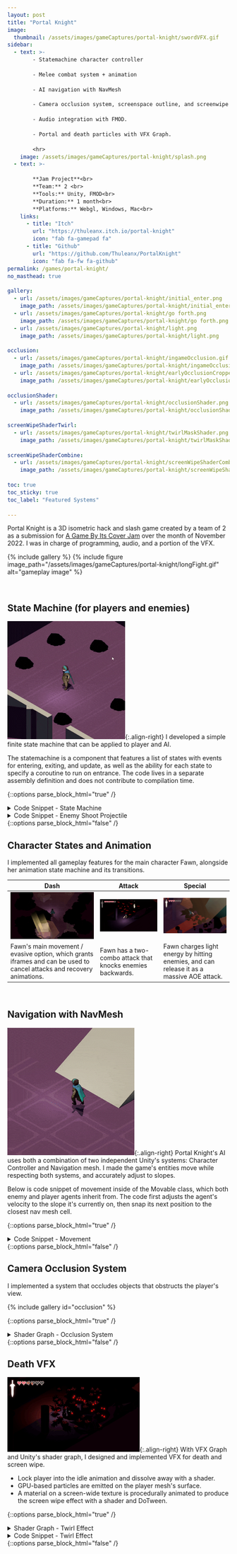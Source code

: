 ```yaml
---
layout: post
title: "Portal Knight"
image:
  thumbnail: /assets/images/gameCaptures/portal-knight/swordVFX.gif
sidebar:
  - text: >-
        - Statemachine character controller

        - Melee combat system + animation

        - AI navigation with NavMesh

        - Camera occlusion system, screenspace outline, and screenwipe

        - Audio integration with FMOD.

        - Portal and death particles with VFX Graph.

        <hr>
    image: /assets/images/gameCaptures/portal-knight/splash.png
  - text: >-

        **Jam Project**<br>
        **Team:** 2 <br>
        **Tools:** Unity, FMOD<br>
        **Duration:** 1 month<br>
        **Platforms:** Webgl, Windows, Mac<br>
    links:
      - title: "Itch"
        url: "https://thuleanx.itch.io/portal-knight"
        icon: "fab fa-gamepad fa"
      - title: "Github"
        url: "https://github.com/Thuleanx/PortalKnight"
        icon: "fab fa-fw fa-github"
permalink: /games/portal-knight/
no_masthead: true

gallery:
  - url: /assets/images/gameCaptures/portal-knight/initial_enter.png
    image_path: /assets/images/gameCaptures/portal-knight/initial_enter.png
  - url: /assets/images/gameCaptures/portal-knight/go forth.png
    image_path: /assets/images/gameCaptures/portal-knight/go forth.png
  - url: /assets/images/gameCaptures/portal-knight/light.png
    image_path: /assets/images/gameCaptures/portal-knight/light.png

occlusion:
  - url: /assets/images/gameCaptures/portal-knight/ingameOcclusion.gif
    image_path: /assets/images/gameCaptures/portal-knight/ingameOcclusion.gif
  - url: /assets/images/gameCaptures/portal-knight/earlyOcclusionCropped.gif
    image_path: /assets/images/gameCaptures/portal-knight/earlyOcclusionCropped.gif

occlusionShader:
  - url: /assets/images/gameCaptures/portal-knight/occlusionShader.png
    image_path: /assets/images/gameCaptures/portal-knight/occlusionShader.png

screenWipeShaderTwirl:
  - url: /assets/images/gameCaptures/portal-knight/twirlMaskShader.png
    image_path: /assets/images/gameCaptures/portal-knight/twirlMaskShader.png

screenWipeShaderCombine:
  - url: /assets/images/gameCaptures/portal-knight/screenWipeShaderCombine.png
    image_path: /assets/images/gameCaptures/portal-knight/screenWipeShaderCombine.png
    
toc: true
toc_sticky: true
toc_label: "Featured Systems"

---
```

  <!-- overlay_color: "#000" -->
  <!-- overlay_filter: "0.1" -->
  <!-- overlay_image: /assets/images/gameCaptures/portal-knight/bannerv5.png -->

Portal Knight is a 3D isometric hack and slash game created by a team of 2 as a submission for 
[A Game By Its Cover Jam](https://itch.io/jam/a-game-by-its-cover-2022/entries) 
over the month of November 2022.
I was in charge of programming, audio, and a portion of the VFX.

{% include gallery %}
{% include figure image_path="/assets/images/gameCaptures/portal-knight/longFight.gif" alt="gameplay image" %}

<br>

## State Machine (for players and enemies)

![Shadow Enemies](/assets/images/gameCaptures/portal-knight/aitest.gif){:.align-right}
I developed a simple finite state machine that can be applied to player and AI.

The statemachine is a component that features a list of states with events for entering, exiting, and update, as
well as the ability for each state to specify a coroutine to run on entrance. 
The code lives in a separate assembly definition and does not contribute to compilation time.


{::options parse_block_html="true" /}
<details><summary markdown="span">Code Snippet - State Machine</summary>

```c++
using System.Collections;
using UnityEngine;

namespace Thuleanx.AI.FSM {

// Generic State Machine.
// Needs to be initialized with number of states by running ConstructMachine, 
// AssignState to assign all the states, then Init to initilaize the first state.
// By default, state 0 is the state the machine starts in.
public abstract class StateMachine<Agent> : MonoBehaviour {
    const int STAY_AT_SAME_STATE = -1;

    Agent agent;
    State<Agent>[] States;
    Coroutine stateCoroutine;

    int _currentState = -1; // This -1 prevents End to be run on State 
                            // the first time it's assigned

    // Wrapper around real state. Ensure functions like End and Begin
    // are being called. 
    public int State { 
        get => _currentState; 
        private set {
            // No need to run start and end if transition to the same state. 
            if (value == _currentState || value == STAY_AT_SAME_STATE)
                return;

            if (stateCoroutine != null) 
                StopCoroutine(currentCoroutine);
            
            if (_currentState >= 0)
                States[_currentState]?.End(agent);

            _currentState = value;
            States[_currentState]?.Begin(agent);

            IEnumerator sequenceToRun = States[_currentState]?.Coroutine(agent);
            if (sequenceToRun != null) currentCoroutine = StartCoroutine(sequenceToRun);
        }
    }

    public void ConstructMachine(Agent agent, int numberOfStates) {
        this.agent = agent;
        States = new State<Agent>[numberOfStates];
    }

    public void Init() => State = 0;

    public void AssignState(int index, State<Agent> state) {
        States[index] = state;
        state.SetStateMachine(this);
    }
    public void SetState(int index) => State = index;

    // The update functions returns an state index of the state
    // to transition to.
    public void Update() => SetState(States[State].Update(agent));
    public void FixedUpdate() => SetState(States[State].FixUpdate(agent));
}}
```
</details>


<details><summary markdown="span">Code Snippet - Enemy Shoot Projectile </summary>
![shadow-enemy-attack](/assets/images/gameCaptures/portal-knight/earlyRigZoom.gif){:.align-right}
The following code is for the enemy's special attack that spawns multiple projectiles.
The state runs a coroutine that waits for the enemy's windup animation, 
then spawning the projectiles, then waits for a recovery period.


```c++
public class ShadowAttackState : State<ShadowEnemy> {
    Timer onCooldown; // internal cooldown timer for attack

    void spawnAttackProjectiles() {
        for (int i = 0; i < monster.attackCount; i++) {
            float offsetPhi = Mathx.RandomRange(monster.attackEmissionPhi.x,
                monster.attackEmissionPhi.y) * Mathf.Deg2Rad;
            float offsetTheta = 360.0 * i / monster.attackCount * Mathf.Deg2Rad;
            float offsetDistance = monster.attackEmissionDistance;

            Vector3 spawnOffset = Calc.ToSpherical(offsetDistance, offsetTheta, offsetPhi);
            Vector3 startSpeed = spawnOffset.normalized * monster.attackSpeed;

            // Call to object pooler to borrow a projectile
            // This prevents frequent initialization of gameobjects / memory which can
            // be slow
            ShadowProjectile projectile = monster.attackBulletPool.BorrowTyped
            <ShadowProjectile>(
                monster.gameObject.scene, 
                monster.gameObject.transform.position + spawnOffset
            );

            projectile.Initialize(startSpeed);
        }
    }

    public override bool CanEnter(ShadowEnemy monster) => !onCooldown 
        && InAttackRange(monster);

    public override IEnumerator Coroutine(ShadowEnemy monster) {
        monster.Drag = monster.deccelerationAlpha;

        // monster windup animation happens here
        monster.Anim.SetTrigger(monster.attackTrigger);
        yield return monster.waitForTrigger();

        spawnAttackProjectiles();

        // wait for attack rewind animation
        yield return monster.waitForTrigger();
        yield return new WaitForSeconds(monster.attackRecovery);

        onCooldown = Mathx.RandomRange(monster.attackCooldown.x, monster.attackCooldown.y);

        monster.Drag = 0;
        SetState((int) ShadowEnemy.State.Aggro);
    }

    bool InAttackRange(ShadowEnemy monster) 
        => (monster.transform.position - monster.player.transform.position).sqrMagnitude 
            <= monster.attackRange * monster.attackRange;
}
```
</details>
{::options parse_block_html="false" /}

<br>

## Character States and Animation

I implemented all gameplay features for the main character Fawn, 
alongside her animation state machine and its transitions.

| Dash | Attack | Special |
| --- | --- | --- |
| ![dash_animation](/assets/images/gameCaptures/portal-knight/dashing.gif) | ![dash_animation](/assets/images/gameCaptures/portal-knight/attack.gif) |![dash_animation](/assets/images/gameCaptures/portal-knight/swordVFX.gif) |
| Fawn's main movement / evasive option, which grants iframes and can be used to cancel attacks and recovery animations. | Fawn has a two-combo attack that knocks enemies backwards. |  Fawn charges light energy by hitting enemies, and can release it as a massive AOE attack. |

<br>

## Navigation with NavMesh

![AI Move Slope](/assets/images/gameCaptures/portal-knight/playerWalkSlope.gif){:.align-right}
Portal Knight's AI uses both a combination of two independent Unity's systems: Character Controller and Navigation mesh.
I made the game's entities move while respecting both systems, and accurately adjust to slopes.

Below is code snippet of movement inside of the Movable class, which both enemy and player agents inherit from.
The code first adjusts the agent's velocity to the slope it's currently on, 
then snap its next position to the closest nav mesh cell.

{::options parse_block_html="true" /}
<details><summary markdown="span">Code Snippet - Movement </summary>

```c++
/// Move agent by a displacement vector, respective slopes and 
/// stay inside the navmesh when possible
protected override void Move(Vector3 displacement) {
    if (displacement.sqrMagnitude <= 1e-6) return;

    displacement = adjustVelocityToSlope(displacement, Controller.slopeLimit);
    Vector3 nxtPos = displacement + transform.position;

    if (FindClosestNavPoint(nxtPos, out Vector3 adjustedNxtPos)) {
        Controller.Move(adjustedNxtPos - transform.position);
    } else {
        // We move the character down, in case it somehow ended up airborne
        // Or starts out airborne due to bad placement
        Controller.Move(Physics.gravity * Time.deltaTime + displacement);
    }
}

/// Find closest point on the navmesh to input point in a small radius
/// If none is found, then return value is the original point.
bool findClosestNavPoint(Vector3 pos, out Vector3 resPos) {
    resPos = pos;
    if (NavMesh.SamplePosition(pos, out NavMeshHit hit, STANDARD_RAY_DISTANCE, NavMesh.AllAreas)) {
        resPos = hit.position;
        return true;
    }
    return false;
}

// Apply slope friction if slope is not walkable. The returned value
// is the velocity adjusted to the slope.
protected Vector3 adjustVelocityToSlope(Vector3 velocity, float slopeLimit) {
    var ray = new Ray(transform.position + Vector3.down * STANDARD_RAY_DISTANCE, Vector3.down);
    RaycastHit hitGround;
    // no ground found
    if (!Physics.Raycast(ray, out hitGround)) 
        return velocity;

    Vector3 groundNormal = hitGround.normal;
    bool canWalkSlope = (Vector3.Angle(Vector3.up, groundNormal) <= slopeLimit);

    if (!canWalkSlope) {
        // slide if slope is unwalkable
        velocity.x += (1f - groundNormal.y) * groundNormal.x * slideFriction;
        velocity.z += (1f - groundNormal.y) * groundNormal.z * slideFriction;
    }

    return velocity;
}
```

</details>
{::options parse_block_html="false" /}

<br>

## Camera Occlusion System
I implemented a system that occludes objects that obstructs the player's view.

{% include gallery id="occlusion" %}

{::options parse_block_html="true" /}
<details><summary markdown="span">Shader Graph - Occlusion System </summary>

The following is the shader graph for occlusion of opaque objects. 
It determines alpha clipping from a sphere mask around the player, but also making sure that objects behind the player and 
pixels near the player's feet are not occluded.

{::options parse_block_html="false" /}
{% include gallery id="occlusionShader" caption="Shader graph for occlusion system."%}
{::options parse_block_html="true" /}

</details>
{::options parse_block_html="false" /}

<br>

## Death VFX
![death effect](/assets/images/gameCaptures/portal-knight/ingameDeathCropped.gif){:.align-right}
With VFX Graph and Unity's shader graph, I designed and implemented VFX for death and screen wipe. 

- Lock player into the idle animation and dissolve away with a shader.
- GPU-based particles are emitted on the player mesh's surface.
- A material on a screen-wide texture is procedurally animated to produce the screen wipe effect with a shader and DoTween.

{::options parse_block_html="true" /}
<details><summary markdown="span">Shader Graph - Twirl Effect </summary>

![death effect](/assets/images/gameCaptures/portal-knight/deathVFXCropped.gif){:.align-left}

{::options parse_block_html="false" /}
{% include figure image_path="/assets/images/gameCaptures/portal-knight/twirlMaskShader.png" 
caption="Shader graph for twirl and sphere mask around player." %}
![death effect](/assets/images/gameCaptures/portal-knight/deathCropped.png){:.align-right}
{% include figure image_path="/assets/images/gameCaptures/portal-knight/screenWipeShaderCombine.png" 
caption="Shader Graph for coloring twirl and combining with sphere mask."%}
{::options parse_block_html="true" /}

</details>

<details><summary markdown="span">Code Snippet - Twirl Effect </summary>

The following is a snippet for code for screen wipe using DoTween. 
To animate the screen wipe, it manipulates parameters of a material of a 
screen-wide overlayed image.
```c++
/* Trigger death wipe effect. Should only be run if transitioning is false*/
IEnumerator _deathWipe(string sceneName) {
    SetEnableWipeEffect(true);
    // zoom in to player
    currentTween = DOVirtual.Float(maxRange, focusRange, fadeOutDuration.x, 
        SetMaskRange).SetEase(easeFocus);
    yield return currentTween.WaitForCompletion();
    yield return new WaitForSeconds(focusWait);
    currentTween?.Kill();

    // totally occlude screen
    float fadeOutDurationTail = fadeOutDuration.y - fadeOutDuration.x;
    currentTween = DOVirtual.Float(focusRange, minRange, fadeOutDurationTail,
        SetMaskRange).SetEase(easeOut);
    yield return currentTween.WaitForCompletion();
    App.instance.RequestLoad(sceneName);
    transitioning = false;	
}

/* Set spherical cutout range. */
public void SetMaskRange(float value) => BlockoutImage.material.SetFloat("_Radius", value);

/* Use to enable/disable the effect. */
public void SetEnableWipeEffect(bool enabled) => BlockoutImage.material.SetFloat("_Enabled", enabled ? 1 : 0);
```
</details>
{::options parse_block_html="false" /}
